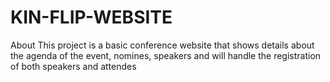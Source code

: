 # KIN-FLIP-WEBSITE
About This project is a basic conference website that shows details about the agenda of the event, nomines, speakers and will handle the registration of both speakers and attendes
